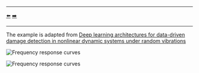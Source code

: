 ***
[⬅️](../031/README.md "Previous example")
[➡️](../033/README.md "Next example")
***

The example is adapted from [Deep learning architectures for data-driven damage detection in nonlinear dynamic systems under random vibrations](https://doi.org/10.1007/s11071-024-10270-1)

![Frequency response curves](HBM.png "Frequency response curves for different excitation amplitudes")

![Frequency response curves](HBM_01.png "Frequency response curves for different excitation amplitudes")
